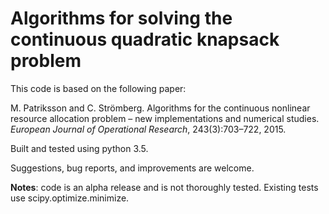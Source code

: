 # Algorithms for solving the continuous quadratic knapsack problem

This code is based on the following paper:

M. Patriksson and C. Strömberg. Algorithms for the continuous
nonlinear resource allocation problem – new implementations
and numerical studies. *European Journal of Operational Research*, 243(3):703–722, 2015.

Built and tested using python 3.5.

Suggestions, bug reports, and improvements are welcome.

**Notes**: code is an alpha release and is not thoroughly tested.  Existing tests use scipy.optimize.minimize.
